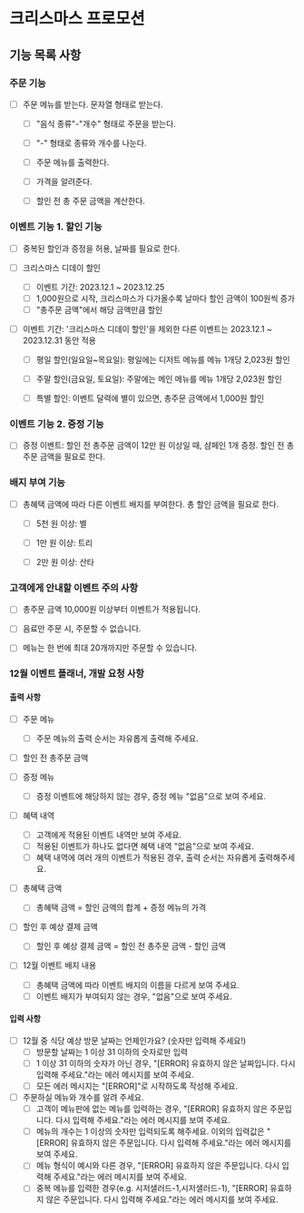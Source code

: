 # 크리스마스 프로모션

## 기능 목록 사항
### 주문 기능
- [ ] 주문 메뉴를 받는다. 문자열 형태로 받는다.
  - [ ] "음식 종류"-"개수" 형태로 주문을 받는다.
  - [ ] "-" 형태로 종류와 개수를 나눈다.
  - [ ] 주문 메뉴를 출력한다.
  - [ ] 가격을 알려준다.
  - [ ] 할인 전 총 주문 금액을 계산한다.


### 이벤트 기능 1. 할인 기능
- [ ] 중복된 할인과 증정을 허용, 날짜를 필요로 한다.

- [ ] 크리스마스 디데이 할인
  - [ ] 이벤트 기간: 2023.12.1 ~ 2023.12.25
  - [ ] 1,000원으로 시작, 크리스마스가 다가올수록 날마다 할인 금액이 100원씩 증가
  - [ ] "총주문 금액"에서 해당 금액만큼 할인

- [ ] 이벤트 기간: '크리스마스 디데이 할인'을 제외한 다른 이벤트는 2023.12.1 ~ 2023.12.31 동안 적용
  - [ ] 평일 할인(일요일~목요일): 평일에는 디저트 메뉴를 메뉴 1개당 2,023원 할인
  - [ ] 주말 할인(금요일, 토요일): 주말에는 메인 메뉴를 메뉴 1개당 2,023원 할인
  - [ ] 특별 할인: 이벤트 달력에 별이 있으면, 총주문 금액에서 1,000원 할인


### 이벤트 기능 2. 증정 기능
- [ ] 증정 이벤트: 할인 전 총주문 금액이 12만 원 이상일 때, 샴페인 1개 증정. 할인 전 총 주문 금액을 필요로 한다.


### 배지 부여 기능
- [ ] 총혜택 금액에 따라 다른 이벤트 배지를 부여한다. 총 할인 금액을 필요로 한다.
  - [ ] 5천 원 이상: 별
  - [ ] 1만 원 이상: 트리
  - [ ] 2만 원 이상: 산타


### 고객에게 안내할 이벤트 주의 사항
- [ ] 총주문 금액 10,000원 이상부터 이벤트가 적용됩니다.
- [ ] 음료만 주문 시, 주문할 수 없습니다.
- [ ] 메뉴는 한 번에 최대 20개까지만 주문할 수 있습니다.


### 12월 이벤트 플래너, 개발 요청 사항
#### 출력 사항
- [ ] 주문 메뉴
  - [ ] 주문 메뉴의 출력 순서는 자유롭게 출력해 주세요.

- [ ] 할인 전 총주문 금액

- [ ] 증정 메뉴
  - [ ] 증정 이벤트에 해당하지 않는 경우, 증정 메뉴 "없음"으로 보여 주세요.

- [ ] 혜택 내역
  - [ ] 고객에게 적용된 이벤트 내역만 보여 주세요.
  - [ ] 적용된 이벤트가 하나도 없다면 혜택 내역 "없음"으로 보여 주세요.
  - [ ] 혜택 내역에 여러 개의 이벤트가 적용된 경우, 출력 순서는 자유롭게 출력해주세요.

- [ ] 총혜택 금액
  - [ ] 총혜택 금액 = 할인 금액의 합계 + 증정 메뉴의 가격

- [ ] 할인 후 예상 결제 금액
  - [ ] 할인 후 예상 결제 금액 = 할인 전 총주문 금액 - 할인 금액

- [ ] 12월 이벤트 배지 내용
  - [ ] 총혜택 금액에 따라 이벤트 배지의 이름을 다르게 보여 주세요.
  - [ ] 이벤트 배지가 부여되지 않는 경우, "없음"으로 보여 주세요.

#### 입력 사항
- [ ] 12월 중 식당 예상 방문 날짜는 언제인가요? (숫자만 입력해 주세요!)
  - [ ] 방문할 날짜는 1 이상 31 이하의 숫자로만 입력
  - [ ] 1 이상 31 이하의 숫자가 아닌 경우, "[ERROR] 유효하지 않은 날짜입니다. 다시 입력해 주세요."라는 에러 메시지를 보여 주세요.
  - [ ] 모든 에러 메시지는 "[ERROR]"로 시작하도록 작성해 주세요.

- [ ] 주문하실 메뉴와 개수를 알려 주세요.
  - [ ] 고객이 메뉴판에 없는 메뉴를 입력하는 경우, "[ERROR] 유효하지 않은 주문입니다. 다시 입력해 주세요."라는 에러 메시지를 보여 주세요.
  - [ ] 메뉴의 개수는 1 이상의 숫자만 입력되도록 해주세요. 이외의 입력값은 "[ERROR] 유효하지 않은 주문입니다. 다시 입력해 주세요."라는 에러 메시지를 보여 주세요. 
  - [ ] 메뉴 형식이 예시와 다른 경우, "[ERROR] 유효하지 않은 주문입니다. 다시 입력해 주세요."라는 에러 메시지를 보여 주세요.
  - [ ] 중복 메뉴를 입력한 경우(e.g. 시저샐러드-1,시저샐러드-1), "[ERROR] 유효하지 않은 주문입니다. 다시 입력해 주세요."라는 에러 메시지를 보여 주세요.